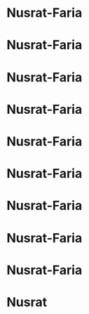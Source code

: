 # Nusrat-Faria
# Nusrat-Faria
# Nusrat-Faria
# Nusrat-Faria
# Nusrat-Faria
# Nusrat-Faria
# Nusrat-Faria
# Nusrat-Faria
# Nusrat-Faria
# Nusrat
